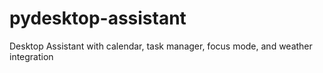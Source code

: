 # pydesktop-assistant
Desktop Assistant with calendar, task manager, focus mode, and weather integration
